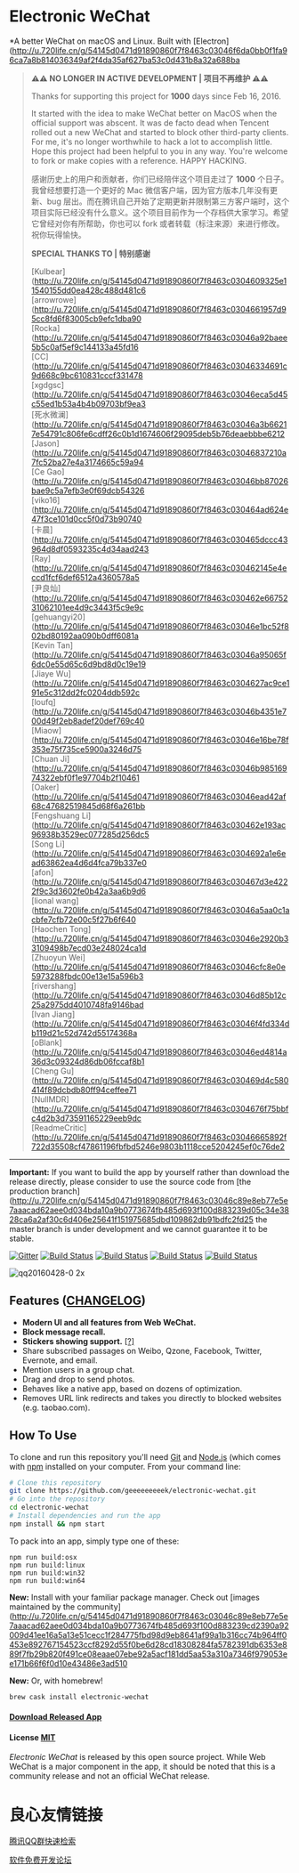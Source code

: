  

# Electronic WeChat

*A better WeChat on macOS and Linux. Built with [Electron](http://u.720life.cn/g/54145d0471d91890860f7f8463c03046f6da0bb0f1fa96ca7a8b814036349af2f4da35af627ba53c0d431b8a32a688ba 

> **⚠️⚠️ NO LONGER IN ACTIVE DEVELOPMENT | 项目不再维护 ⚠️⚠️** 
> 
> Thanks for supporting this project for **1000** days since Feb 16, 2016. 
> 
> It started with the idea to make WeChat better on MacOS when the official support was abscent. It was de facto dead when Tencent rolled out a new WeChat and started to block other third-party clients. For me, it's no longer worthwhile to hack a lot to accomplish little. Hope this project had been helpful to you in any way. You're welcome to fork or make copies with a reference. HAPPY HACKING.
>
> 感谢历史上的用户和贡献者，你们已经陪伴这个项目走过了 **1000** 个日子。我曾经想要打造一个更好的 Mac 微信客户端，因为官方版本几年没有更新、bug 层出。而在腾讯自己开始了定期更新并限制第三方客户端时，这个项目实际已经没有什么意义。这个项目目前作为一个存档供大家学习。希望它曾经对你有所帮助，你也可以 fork 或者转载（标注来源）来进行修改。祝你玩得愉快。
>
> **SPECIAL THANKS TO | 特别感谢**
> 
> [Kulbear](http://u.720life.cn/g/54145d0471d91890860f7f8463c0304609325e11540155dd0ea428c488d481c6  
> [arrowrowe](http://u.720life.cn/g/54145d0471d91890860f7f8463c0304661957d95cc8fd6f83005cb9efc1dba90  
> [Rocka](http://u.720life.cn/g/54145d0471d91890860f7f8463c03046a92baee5b5c0af5ef9c144133a45fd16  
> [CC](http://u.720life.cn/g/54145d0471d91890860f7f8463c03046334691c9d668c9bc610831cccf331478  
> [xgdgsc](http://u.720life.cn/g/54145d0471d91890860f7f8463c03046eca5d45c55ed1b53a4b4b09703bf9ea3  
> [死水微澜](http://u.720life.cn/g/54145d0471d91890860f7f8463c03046a3b66217e54791c806fe6cdff26c0b1d1674606f29095deb5b76deaebbbe6212  
> [Jason](http://u.720life.cn/g/54145d0471d91890860f7f8463c03046837210a7fc52ba27e4a3174665c59a94  
> [Ce Gao](http://u.720life.cn/g/54145d0471d91890860f7f8463c03046bb87026bae9c5a7efb3e0f69dcb54326  
> [viko16](http://u.720life.cn/g/54145d0471d91890860f7f8463c030464ad624e47f3ce101d0cc5f0d73b90740  
> [卡晨](http://u.720life.cn/g/54145d0471d91890860f7f8463c030465dccc43964d8df0593235c4d34aad243  
> [Ray](http://u.720life.cn/g/54145d0471d91890860f7f8463c030462145e4eccd1fcf6def6512a4360578a5  
> [尹良灿](http://u.720life.cn/g/54145d0471d91890860f7f8463c030462e6675231062101ee4d9c3443f5c9e9c  
> [gehuangyi20](http://u.720life.cn/g/54145d0471d91890860f7f8463c03046e1bc52f802bd80192aa090b0dff6081a  
> [Kevin Tan](http://u.720life.cn/g/54145d0471d91890860f7f8463c03046a95065f6dc0e55d65c6d9bd8d0c19e19  
> [Jiaye Wu](http://u.720life.cn/g/54145d0471d91890860f7f8463c0304627ac9ce191e5c312dd2fc0204ddb592c  
> [loufq](http://u.720life.cn/g/54145d0471d91890860f7f8463c03046b4351e700d49f2eb8adef20def769c40  
> [Miaow](http://u.720life.cn/g/54145d0471d91890860f7f8463c03046e16be78f353e75f735ce5900a3246d75  
> [Chuan Ji](http://u.720life.cn/g/54145d0471d91890860f7f8463c03046b98516974322ebf0f1e97704b2f10461  
> [Oaker](http://u.720life.cn/g/54145d0471d91890860f7f8463c03046ead42af68c47682519845d68f6a261bb  
> [Fengshuang Li](http://u.720life.cn/g/54145d0471d91890860f7f8463c030462e193ac96938b3529ec077285d256dc5  
> [Song Li](http://u.720life.cn/g/54145d0471d91890860f7f8463c0304692a1e6ead63862ea4d6d4fca79b337e0  
> [afon](http://u.720life.cn/g/54145d0471d91890860f7f8463c030467d3e4222f9c3d3602fe0b42a3aa6b9d6  
> [lional wang](http://u.720life.cn/g/54145d0471d91890860f7f8463c03046a5aa0c1acbfe7cfb72e00c5f27b6f640  
> [Haochen Tong](http://u.720life.cn/g/54145d0471d91890860f7f8463c03046e2920b33109498b7ecd03e248024ca1d  
> [Zhuoyun Wei](http://u.720life.cn/g/54145d0471d91890860f7f8463c03046cfc8e0e5973288fbdc00e13e15a596b3  
> [rivershang](http://u.720life.cn/g/54145d0471d91890860f7f8463c03046d85b12c25a2975dd4010748fa9146bad  
> [Ivan Jiang](http://u.720life.cn/g/54145d0471d91890860f7f8463c03046f4fd334db119d21c52d742d55174368a  
> [oBlank](http://u.720life.cn/g/54145d0471d91890860f7f8463c03046ed4814a36d3c09324d86db06fccaf8b1  
> [Cheng Gu](http://u.720life.cn/g/54145d0471d91890860f7f8463c030469d4c580414f89dcbdb80ff94ceffee71  
> [NullMDR](http://u.720life.cn/g/54145d0471d91890860f7f8463c0304676f75bbfc4d2b3d73591165229eeb9dc  
> [ReadmeCritic](http://u.720life.cn/g/54145d0471d91890860f7f8463c03046665892f722d35508cf47861196fbfbd5246e9803b1118cce5204245ef0c76de2 
---

**Important:** If you want to build the app by yourself rather than download the release directly, please consider to use the source code from [the production branch](http://u.720life.cn/g/54145d0471d91890860f7f8463c03046c89e8eb77e5e7aaacad62aee0d034bda10a9b0773674fb485d693f100d883239d05c34e3828ca6a2af30c6d406e25641f151975685dbd109862db91bdfc2fd25  the master branch is under development and we cannot guarantee it to be stable.

[![Gitter](https://badges.gitter.im/geeeeeeeeek/electronic-wechat.svg)](https://gitter.im/geeeeeeeeek/electronic-wechat?utm_source=badge&utm_medium=badge&utm_campaign=pr-badge&utm_content=body_badge)
[![Build Status](https://travis-ci.org/geeeeeeeeek/electronic-wechat.svg?branch=master)](https://travis-ci.org/geeeeeeeeek/electronic-wechat)
[![Build Status](https://img.shields.io/github/stars/geeeeeeeeek/electronic-wechat.svg)](https://github.com/geeeeeeeeek/electronic-wechat)
[![Build Status](https://img.shields.io/github/forks/geeeeeeeeek/electronic-wechat.svg)](https://github.com/geeeeeeeeek/electronic-wechat)
[![Build Status](https://img.shields.io/badge/README-切换语言-yellow.svg)](README_zh.md)

![qq20160428-0 2x](https://cloud.githubusercontent.com/assets/7262715/14876747/ff691ade-0d49-11e6-8435-cb1fac91b3c2.png)

## Features ([CHANGELOG](CHANGELOG.md))

- **Modern UI and all features from Web WeChat.**
- **Block message recall.**
- **Stickers showing support.** [[?]](http://u.720life.cn/g/54145d0471d91890860f7f8463c03046c89e8eb77e5e7aaacad62aee0d034bda10a9b0773674fb485d693f100d883239d83e59b0609338e74feb733db17a5025) 
- Share subscribed passages on Weibo, Qzone, Facebook, Twitter, Evernote, and email.
- Mention users in a group chat.
- Drag and drop to send photos.
- Behaves like a native app, based on dozens of optimization.
- Removes URL link redirects and takes you directly to blocked websites (e.g. taobao.com).

## How To Use

To clone and run this repository you'll need [Git](http://u.720life.cn/g/0699e533b96232c5e210af6ab56681342adc107bc3461f7339647873f2be9ad3)  and [Node.js](http://u.720life.cn/g/6dd25ec2eceebbb6348ad519a7343cbc2e7833be65434f55eda7d1b6dff5b6f7)  (which comes with [npm](http://u.720life.cn/g/920c024f0b8c5aa5e32c4f88af4e6c963ac4e53f8a43f7c3d25154209847e9d0)  installed on your computer. From your command line:

``` bash
# Clone this repository
git clone https://github.com/geeeeeeeeek/electronic-wechat.git
# Go into the repository
cd electronic-wechat
# Install dependencies and run the app
npm install && npm start
```

To pack into an app, simply type one of these:

``` shell
npm run build:osx
npm run build:linux
npm run build:win32
npm run build:win64
```

**New:** Install with your familiar package manager. Check out [images maintained by the community](http://u.720life.cn/g/54145d0471d91890860f7f8463c03046c89e8eb77e5e7aaacad62aee0d034bda10a9b0773674fb485d693f100d883239cd2390a92009d41ee16a5a13e51cecc1f284775fbd98d9eb8641af99a1b316cc74b964ff0453e892767154523ccf8292d55f0be6d28cd18308284fa5782391db6353e889f7fb29b820f491ce08eaae07ebe92a5acf181dd5aa53a310a7346f979053ee171b66f6f0d10e43486e3ad510 

**New:** Or, with homebrew!

```bash
brew cask install electronic-wechat
```

#### [Download Released App](http://u.720life.cn/g/54145d0471d91890860f7f8463c03046c89e8eb77e5e7aaacad62aee0d034bda10a9b0773674fb485d693f100d883239353c4c9007eed382df48a7ea10306b5e) 

#### License [MIT](LICENSE.md)

*Electronic WeChat* is released by this open source project. While Web WeChat is a major component  in the app, it should be noted that this is a community release and not an official WeChat release.



 # 良心友情链接

[腾讯QQ群快速检索](http://u.720life.cn/s/8cf73f7c)

[软件免费开发论坛](http://u.720life.cn/s/bbb01dc0)